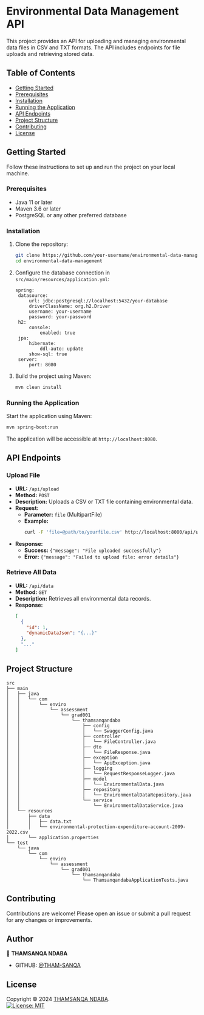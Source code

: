 # Environmental Data Management API

This project provides an API for uploading and managing environmental data files in CSV and TXT formats. The API includes endpoints for file uploads and retrieving stored data.

## Table of Contents

- [Getting Started](#getting-started)
- [Prerequisites](#prerequisites)
- [Installation](#installation)
- [Running the Application](#running-the-application)
- [API Endpoints](#api-endpoints)
- [Project Structure](#project-structure)
- [Contributing](#contributing)
- [License](#license)

## Getting Started

Follow these instructions to set up and run the project on your local machine.

### Prerequisites

- Java 11 or later
- Maven 3.6 or later
- PostgreSQL or any other preferred database

### Installation

1. Clone the repository:
   ```bash
   git clone https://github.com/your-username/environmental-data-management.git
   cd environmental-data-management
   ```

2. Configure the database connection in `src/main/resources/application.yml`:
   ```properties
   spring:
    datasource:
        url: jdbc:postgresql://localhost:5432/your-database
        driverClassName: org.h2.Driver
        username: your-username
        password: your-password
    h2:
        console:
            enabled: true
    jpa:
        hibernate:
            ddl-auto: update
        show-sql: true
    server:
        port: 8080

   ```

3. Build the project using Maven:
   ```bash
   mvn clean install
   ```

### Running the Application

Start the application using Maven:
```bash
mvn spring-boot:run
```

The application will be accessible at `http://localhost:8080`.

## API Endpoints

### Upload File

- **URL:** `/api/upload`
- **Method:** `POST`
- **Description:** Uploads a CSV or TXT file containing environmental data.
- **Request:**
    - **Parameter:** `file` (MultipartFile)
    - **Example:**
      ```bash
      curl -F 'file=@path/to/yourfile.csv' http://localhost:8080/api/upload
      ```
- **Response:**
    - **Success:** `{"message": "File uploaded successfully"}`
    - **Error:** `{"message": "Failed to upload file: error details"}`

### Retrieve All Data

- **URL:** `/api/data`
- **Method:** `GET`
- **Description:** Retrieves all environmental data records.
- **Response:**
  ```json
  [
    {
      "id": 1,
      "dynamicDataJson": "{...}"
    },
    "..."
  ]
  ```

## Project Structure

```
src
├── main
│   ├── java
│   │   └── com
│   │       └── enviro
│   │           └── assessment
│   │               └── grad001
│   │                   └── thamsanqandaba
│   │                       ├── config
│   │                       │   └── SwaggerConfig.java
│   │                       ├── controller
│   │                       │   └── FileController.java
│   │                       ├── dto
│   │                       │   └── FileResponse.java
│   │                       ├── exception
│   │                       │   └── ApiException.java
│   │                       ├── logging
│   │                       │   └── RequestResponseLogger.java
│   │                       ├── model
│   │                       │   └── EnvironmentalData.java
│   │                       ├── repository
│   │                       │   └── EnvironmentalDataRepository.java
│   │                       └── service
│   │                           └── EnvironmentalDataService.java
│   └── resources
│       ├── data
│       │   ├── data.txt
│       │   └── environmental-protection-expenditure-account-2009-2022.csv   
│       └── application.properties
└── test
    └── java
        └── com
            └── enviro
                └── assessment
                    └── grad001
                        └── thamsanqandaba
                            └── ThamsanqandabaApplicationTests.java
```

## Contributing

Contributions are welcome! Please open an issue or submit a pull request for any changes or improvements.

## Author

👤 **THAMSANQA NDABA**
- GITHUB: [@THAM-SANQA](https://github.com/THAM-SANQA)

## License

Copyright © 2024 [THAMSANQA NDABA](https://github.com/THAM-SANQA).<br />
[![License: MIT](https://img.shields.io/badge/License-MIT-yellow.svg)](https://opensource.org/licenses/MIT)